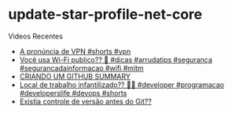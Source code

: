 # update-star-profile-net-core

Videos Recentes
<!-- YOUTUBE:START -->
- [A pronúncia de VPN #shorts #vpn](https://www.youtube.com/watch?v=EDf5vzJpWl4)
- [Você usa Wi-Fi publico?? 🤔 #dicas #arrudatips #segurança #segurancadainformacao #wifi #mitm](https://www.youtube.com/watch?v=TQyftoXU7IA)
- [CRIANDO UM GITHUB SUMMARY](https://www.youtube.com/watch?v=WrdylaqrzIM)
- [Local de trabalho infantilizado?? 🤔🤔 #developer #programacao #developerslife #devops #shorts](https://www.youtube.com/watch?v=8BJYnYnZ7fk)
- [Existia controle de versão antes do Git??](https://www.youtube.com/watch?v=MPxICLEhVTE)
<!-- YOUTUBE:END -->

